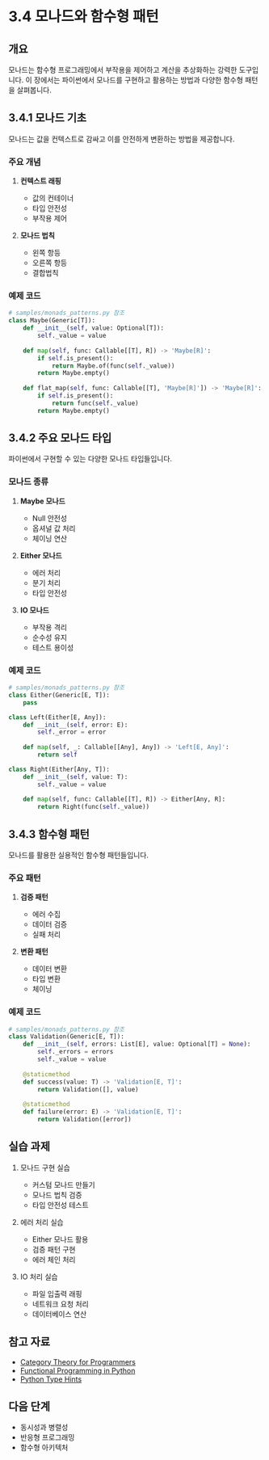 # 3.4 모나드와 함수형 패턴

## 개요
모나드는 함수형 프로그래밍에서 부작용을 제어하고 계산을 추상화하는 강력한 도구입니다. 이 장에서는 파이썬에서 모나드를 구현하고 활용하는 방법과 다양한 함수형 패턴을 살펴봅니다.

## 3.4.1 모나드 기초

모나드는 값을 컨텍스트로 감싸고 이를 안전하게 변환하는 방법을 제공합니다.

### 주요 개념

1. **컨텍스트 래핑**
   - 값의 컨테이너
   - 타입 안전성
   - 부작용 제어

2. **모나드 법칙**
   - 왼쪽 항등
   - 오른쪽 항등
   - 결합법칙

### 예제 코드
```python
# samples/monads_patterns.py 참조
class Maybe(Generic[T]):
    def __init__(self, value: Optional[T]):
        self._value = value
    
    def map(self, func: Callable[[T], R]) -> 'Maybe[R]':
        if self.is_present():
            return Maybe.of(func(self._value))
        return Maybe.empty()
    
    def flat_map(self, func: Callable[[T], 'Maybe[R]']) -> 'Maybe[R]':
        if self.is_present():
            return func(self._value)
        return Maybe.empty()
```

## 3.4.2 주요 모나드 타입

파이썬에서 구현할 수 있는 다양한 모나드 타입들입니다.

### 모나드 종류

1. **Maybe 모나드**
   - Null 안전성
   - 옵셔널 값 처리
   - 체이닝 연산

2. **Either 모나드**
   - 에러 처리
   - 분기 처리
   - 타입 안전성

3. **IO 모나드**
   - 부작용 격리
   - 순수성 유지
   - 테스트 용이성

### 예제 코드
```python
# samples/monads_patterns.py 참조
class Either(Generic[E, T]):
    pass

class Left(Either[E, Any]):
    def __init__(self, error: E):
        self._error = error
    
    def map(self, _: Callable[[Any], Any]) -> 'Left[E, Any]':
        return self

class Right(Either[Any, T]):
    def __init__(self, value: T):
        self._value = value
    
    def map(self, func: Callable[[T], R]) -> Either[Any, R]:
        return Right(func(self._value))
```

## 3.4.3 함수형 패턴

모나드를 활용한 실용적인 함수형 패턴들입니다.

### 주요 패턴

1. **검증 패턴**
   - 에러 수집
   - 데이터 검증
   - 실패 처리

2. **변환 패턴**
   - 데이터 변환
   - 타입 변환
   - 체이닝

### 예제 코드
```python
# samples/monads_patterns.py 참조
class Validation(Generic[E, T]):
    def __init__(self, errors: List[E], value: Optional[T] = None):
        self._errors = errors
        self._value = value
    
    @staticmethod
    def success(value: T) -> 'Validation[E, T]':
        return Validation([], value)
    
    @staticmethod
    def failure(error: E) -> 'Validation[E, T]':
        return Validation([error])
```

## 실습 과제

1. 모나드 구현 실습
   - 커스텀 모나드 만들기
   - 모나드 법칙 검증
   - 타입 안전성 테스트

2. 에러 처리 실습
   - Either 모나드 활용
   - 검증 패턴 구현
   - 에러 체인 처리

3. IO 처리 실습
   - 파일 입출력 래핑
   - 네트워크 요청 처리
   - 데이터베이스 연산

## 참고 자료
- [Category Theory for Programmers](https://bartoszmilewski.com/2014/10/28/category-theory-for-programmers-the-preface/)
- [Functional Programming in Python](https://docs.python.org/3/howto/functional.html)
- [Python Type Hints](https://docs.python.org/3/library/typing.html)

## 다음 단계
- 동시성과 병렬성
- 반응형 프로그래밍
- 함수형 아키텍처
